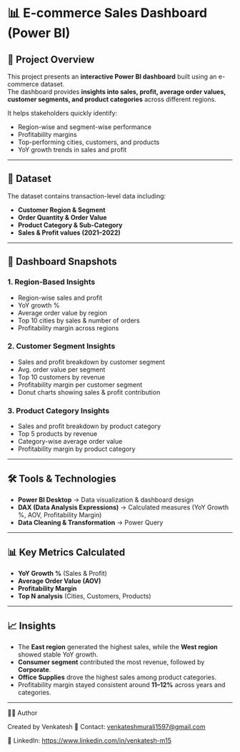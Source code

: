 # 📊 E-commerce Sales Dashboard (Power BI)

## 🚀 Project Overview
This project presents an **interactive Power BI dashboard** built using an e-commerce dataset.  
The dashboard provides **insights into sales, profit, average order values, customer segments, and product categories** across different regions.  

It helps stakeholders quickly identify:  
- Region-wise and segment-wise performance  
- Profitability margins  
- Top-performing cities, customers, and products  
- YoY growth trends in sales and profit  

---

## 📂 Dataset
The dataset contains transaction-level data including:  
- **Customer Region & Segment**  
- **Order Quantity & Order Value**  
- **Product Category & Sub-Category**  
- **Sales & Profit values (2021–2022)**  

---

## 📸 Dashboard Snapshots
### 1. Region-Based Insights
- Region-wise sales and profit  
- YoY growth %  
- Average order value by region  
- Top 10 cities by sales & number of orders  
- Profitability margin across regions  

### 2. Customer Segment Insights
- Sales and profit breakdown by customer segment  
- Avg. order value per segment  
- Top 10 customers by revenue  
- Profitability margin per customer segment  
- Donut charts showing sales & profit contribution  

### 3. Product Category Insights
- Sales and profit breakdown by product category  
- Top 5 products by revenue  
- Category-wise average order value  
- Profitability margin by product category  

---

## 🛠️ Tools & Technologies
- **Power BI Desktop** → Data visualization & dashboard design  
- **DAX (Data Analysis Expressions)** → Calculated measures (YoY Growth %, AOV, Profitability Margin)  
- **Data Cleaning & Transformation** → Power Query  

---

## 📊 Key Metrics Calculated
- **YoY Growth %** (Sales & Profit)  
- **Average Order Value (AOV)**  
- **Profitability Margin**  
- **Top N analysis** (Cities, Customers, Products)  

---

## 📈 Insights
- The **East region** generated the highest sales, while the **West region** showed stable YoY growth.  
- **Consumer segment** contributed the most revenue, followed by **Corporate**.  
- **Office Supplies** drove the highest sales among product categories.  
- Profitability margin stayed consistent around **11–12%** across years and categories.  

---

👨‍💻 Author

Created by Venkatesh
📧 Contact: venkateshmurali1597@gmail.com

🔗 LinkedIn: https://www.linkedin.com/in/venkatesh-m15
